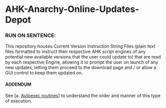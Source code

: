 # AHK-Anarchy-Online-Updates-Depot



### RUN ON SENTENCE:

This repository houses Current Version Instruction String Files (plain text files formatted to instruct their respective AHK script engines of any potential new available versions that the user could update to) that are read by each respective Engine, allowing it to prompt the user on launch of any new updates, letting them proceed to the download page and / or allow a GUI control to keep them updated on.



#### ADDENDUM
See  [a. [Autoexec routines](https://www.autohotkey.com/docs/Scripts.htm#auto)] to understand the order and manner of this type of execution.
